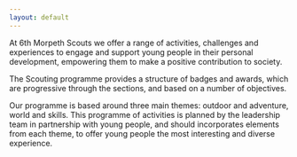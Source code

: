 ```yaml
---
layout: default
---
```


At 6th Morpeth Scouts we offer a range of activities, challenges and experiences to engage and support young people in their personal development, empowering them to make a positive contribution to society.

The Scouting programme provides a structure of badges and awards, which are progressive through the sections, and based on a number of objectives.

Our programme is based around three main themes: outdoor and adventure, world and skills. This programme of activities is planned by the leadership team in partnership with young people, and should incorporates elements from each theme, to offer young people the most interesting and diverse experience.